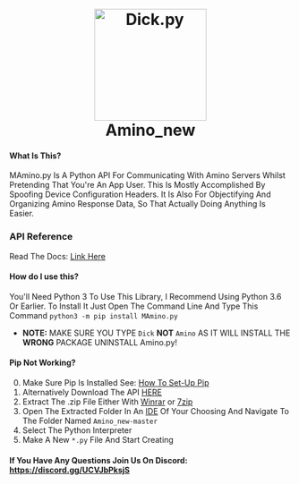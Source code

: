 [//]: # (**README Improved By ODYSS3EUS**)
[//]: # (Never Underestimate Presentation)

<h1 align="center">
  <br>
  <a href="https://github.com/aminobot22/MAmino.py"><img src="https://i.imgur.com/LLzB0nxt.png?size=512" alt="Dick.py" width="200"></a>
  <br>
  Amino_new
  <br>
</h1>


#### What Is This?
MAmino.py Is A Python API For Communicating With Amino Servers Whilst Pretending That You're An App User. This Is Mostly Accomplished By Spoofing Device Configuration Headers. It Is Also For Objectifying And Organizing Amino Response Data, So That Actually Doing Anything Is Easier.

### API Reference
Read The Docs: [Link Here](https://aminopy.readthedocs.io/en/latest/)

#### How do I use this?
You'll Need Python 3 To Use This Library, I Recommend Using Python 3.6 Or Earlier.
To Install It Just Open The Command Line And Type This Command `python3 -m pip install MAmino.py`
- **NOTE:** MAKE SURE YOU TYPE `Dick` **NOT** `Amino` AS IT WILL INSTALL THE **WRONG** PACKAGE UNINSTALL Amino.py!

#### Pip Not Working?
0. Make Sure Pip Is Installed See: [How To Set-Up Pip](https://nitratine.net/blog/post/how-to-setup-pythons-pip/) 
1. Alternatively Download The API [HERE](https://github.com/Slimakoi/Amino.py/archive/refs/heads/master.zip)
2. Extract The .zip File Either With [Winrar](https://www.win-rar.com/download.html?&L=0) or [7zip](https://www.7-zip.org/download.html)
3. Open The Extracted Folder In An [IDE](https://visualstudio.microsoft.com/downloads/) Of Your Choosing
And Navigate To The Folder Named `Amino_new-master`
4. Select The Python Interpreter
5. Make A New `*.py` File And Start Creating 

[//]: # (*Verbose Instructions For Those Who Want To Start Programming But Don't Know How.)

#### If You Have Any Questions Join Us On Discord: https://discord.gg/UCVJbPksjS